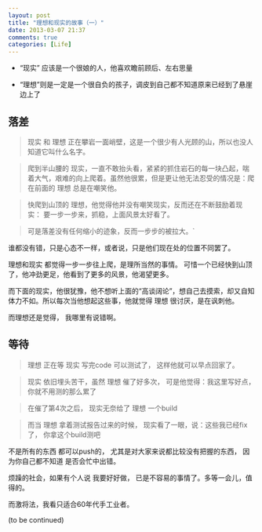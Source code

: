 ```yaml
---
layout: post
title: "理想和现实的故事（一）"
date: 2013-03-07 21:37
comments: true
categories: [Life]
---
```

- “现实” 应该是一个很娘的人，他喜欢瞻前顾后、左右思量

- “理想”则是一定是一个很自负的孩子，调皮到自己都不知道原来已经到了悬崖边上了


## 落差 ##

>现实 和 理想 正在攀岩一面峭壁，这是一个很少有人光顾的山，所以也没人知道它叫什么名字。

>爬到半山腰的 现实，一直不敢抬头看，紧紧的抓住岩石的每一块凸起，喘着大气，艰难的向上爬着。虽然他很累，但是更让他无法忍受的情况是：爬在前面的 理想 总是在嘲笑他。

>快爬到山顶的 理想，他觉得他并没有嘲笑现实，反而还在不断鼓励着现实： 要一步一步来，抓稳，上面风景太好看了。

>可是落差没有任何缩小的迹象，反而一步步的被拉大。`


谁都没有错，只是心态不一样，或者说，只是他们现在处的位置不同罢了。

理想和现实 都觉得一步一步往上爬，是理所当然的事情。 可惜一个已经快到山顶了，他冲劲更足，他看到了更多的风景，他渴望更多。

而下面的现实，他很犹豫，他不想听上面的“高谈阔论”，想自己去摸索，却又自知体力不如。所以每次当他想起这些事，他就觉得 理想 很讨厌，是在讽刺他。 

而理想还是觉得， 我哪里有说错啊。

<!-- more -->
## 等待 ##

>理想 正在等 现实 写完code 可以测试了， 这样他就可以早点回家了。

>现实 依旧埋头苦干，虽然 理想 催了好多次， 可是他觉得：我这里写好点，你就不用测的那么累了

>在催了第4次之后， 现实无奈给了 理想 一个build

>而当 理想 拿着测试报告过来的时候， 现实看了一眼，说：这些我已经fix了， 你拿这个build测吧


不是所有的东西 都可以push的， 尤其是对大家来说都比较没有把握的东西， 因为你自己都不知道 是否会忙中出错。

烦躁的社会，如果有个人说 我要好好做， 已是不容易的事情了。多等一会儿，值得的。

而激将法，我看只适合60年代手工业者。


(to be continued)
